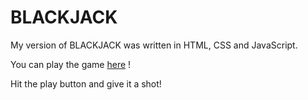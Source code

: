 # BLACKJACK

My version of BLACKJACK was written in HTML, CSS and JavaScript.

You can play the game [here](https://chengjuncao.github.io/BlackJack/) !

Hit the play button and give it a shot!
